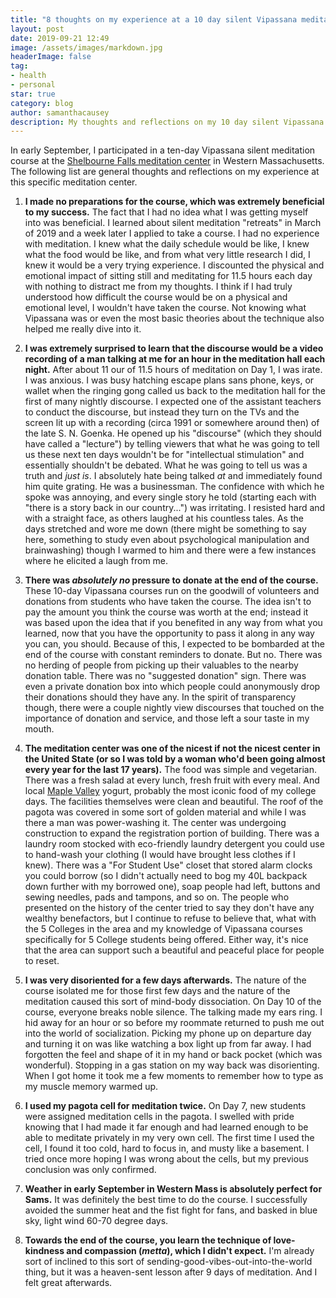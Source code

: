 ```yaml
---
title: "8 thoughts on my experience at a 10 day silent Vipassana meditation intensive."
layout: post
date: 2019-09-21 12:49
image: /assets/images/markdown.jpg
headerImage: false
tag:
- health
- personal
star: true
category: blog
author: samanthacausey
description: My thoughts and reflections on my 10 day silent Vipassana meditation course.
---
```

In early September, I participated in a ten-day Vipassana silent meditation course at the [Shelbourne Falls meditation center](https://www.dhara.dhamma.org/) in Western Massachusetts. The following list are general thoughts and reflections on my experience at this specific meditation center.

1. **I made no preparations for the course, which was extremely beneficial to my success.** The fact that I had no idea what I was getting myself into was beneficial. I learned about silent meditation "retreats" in March of 2019 and a week later I applied to take a course. I had no experience with meditation. I knew what the daily schedule would be like, I knew what the food would be like, and from what very little research I did, I knew it would be a very trying experience. I discounted the physical and emotional impact of sitting still and meditating for 11.5 hours each day with nothing to distract me from my thoughts. I think if I had truly understood how difficult the course would be on a physical and emotional level, I wouldn't have taken the course. Not knowing what Vipassana was or even the most basic theories about the technique also helped me really dive into it.

2. **I was extremely surprised to learn that the discourse would be a video recording of a man talking at me for an hour in the meditation hall each night.** After about 11 our of 11.5 hours of meditation on Day 1, I was irate. I was anxious. I was busy hatching escape plans sans phone, keys, or wallet when the ringing gong called us back to the meditation hall for the first of many nightly discourse. I expected one of the assistant teachers to conduct the discourse, but instead they turn on the TVs and the screen lit up with a recording (circa 1991 or somewhere around then) of the late S. N. Goenka. He opened up his "discourse" (which they should have called a "lecture") by telling viewers that what he was going to tell us these next ten days wouldn't be for "intellectual stimulation" and essentially shouldn't be debated. What he was going to tell us was a truth and *just is*. I absolutely hate being talked *at* and immediately found him quite grating. He was a businessman. The confidence with which he spoke was annoying, and every single story he told (starting each with "there is a story back in our country...") was irritating. I resisted hard and with a straight face, as others laughed at his countless tales. As the days stretched and wore me down (there might be something to say here, something to study even about psychological manipulation and brainwashing) though I warmed to him and there were a few instances where he elicited a laugh from me.

3. **There was *absolutely no* pressure to donate at the end of the course.** These 10-day Vipassana courses run on the goodwill of volunteers and donations from students who have taken the course. The idea isn't to pay the amount you think the course was worth at the end; instead it was based upon the idea that if you benefited in any way from what you learned, now that you have the opportunity to pass it along in any way you can, you should. Because of this, I expected to be bombarded at the end of the course with constant reminders to donate. But no. There was no herding of people from picking up their valuables to the nearby donation table. There was no "suggested donation" sign. There was even a private donation box into which people could anonymously drop their donations should they have any. In the spirit of transparency though, there were a couple nightly view discourses that touched on the importance of donation and service, and those left a sour taste in my mouth.

4. **The meditation center was one of the nicest if not the nicest center in the United State (or so I was told by a woman who'd been going almost every year for the last 17 years).** The food was simple and vegetarian. There was a fresh salad at every lunch, fresh fruit with every meal. And local [Maple Valley](https://maplevalleycreamery.com/) yogurt, probably the most iconic food of my college days. The facilities themselves were clean and beautiful. The roof of the pagota was covered in some sort of golden material and while I was there a man was power-washing it. The center was undergoing construction to expand the registration portion of building. There was a laundry room stocked with eco-friendly laundry detergent you could use to hand-wash your clothing (I would have brought less clothes if I knew). There was a "For Student Use" closet that stored alarm clocks you could borrow (so I didn't actually need to bog my 40L backpack down further with my borrowed one), soap people had left, buttons and sewing needles, pads and tampons, and so on. The people who presented on the history of the center tried to say they don't have any wealthy benefactors, but I continue to refuse to believe that, what with the 5 Colleges in the area and my knowledge of Vipassana courses specifically for 5 College students being offered. Either way, it's nice that the area can support such a beautiful and peaceful place for people to reset.   

5. **I was very disoriented for a few days afterwards.** The nature of the course isolated me for those first few days and the nature of the meditation caused this sort of mind-body dissociation. On Day 10 of the course, everyone breaks noble silence. The talking made my ears ring. I hid away for an hour or so before my roommate returned to push me out into the world of socialization. Picking my phone up on departure day and turning it on was like watching a box light up from far away. I had forgotten the feel and shape of it in my hand or back pocket (which was wonderful). Stopping in a gas station on my way back was disorienting. When I got home it took me a few moments to remember how to type as my muscle memory warmed up.

6. **I used my pagota cell for meditation twice.** On Day 7, new students were assigned meditation cells in the pagota. I swelled with pride knowing that I had made it far enough and had learned enough to be able to meditate privately in my very own cell. The first time I used the cell, I found it too cold, hard to focus in, and musty like a basement. I tried once more hoping I was wrong about the cells, but my previous conclusion was only confirmed.

7. **Weather in early September in Western Mass is absolutely perfect for Sams.** It was definitely the best time to do the course. I successfully avoided the summer heat and the fist fight for fans, and basked in blue sky, light wind 60-70 degree days.

8. **Towards the end of the course, you learn the technique of love-kindness and compassion (*metta*), which I didn't expect.** I'm already sort of inclined to this sort of sending-good-vibes-out-into-the-world thing, but it was a heaven-sent lesson after 9 days of meditation. And I felt great afterwards.
